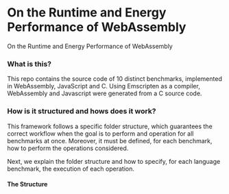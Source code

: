 # On the Runtime and Energy Performance of WebAssembly
On the Runtime and Energy Performance of WebAssembly

### What is this?

This repo contains the source code of 10 distinct benchmarks, implemented in WebAssembly, JavaScript and C. Using Emscripten as a compiler, WebAssembly and Javascript were generated from a C source code.

### How is it structured and hows does it work?

This framework follows a specific folder structure, which guarantees the correct workflow when the goal is to perform and operation for all benchmarks at once.
Moreover, it must be defined, for each benchmark, how to perform the operations considered.

Next, we explain the folder structure and how to specify, for each language benchmark, the execution of each operation.

#### The Structure
